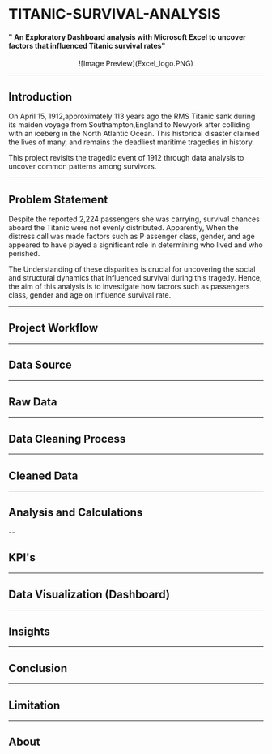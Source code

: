 # TITANIC-SURVIVAL-ANALYSIS
#### " An Exploratory Dashboard analysis with Microsoft Excel to uncover factors that influenced Titanic survival rates"

 <p align= "center">![Image Preview](Excel_logo.PNG)

---
## Introduction 
On April 15, 1912,approximately 113 years ago the RMS Titanic sank during its maiden voyage from Southampton,England to Newyork after colliding with an iceberg in the North Atlantic Ocean.
This historical disaster claimed the lives of many, and remains the deadliest maritime tragedies in history.

This project revisits the tragedic event of 1912 through data analysis to uncover common patterns among survivors.

---
## Problem Statement 
Despite the reported 2,224 passengers she was carrying, survival chances aboard the Titanic were not evenly distributed. Apparently, When the distress call was made factors such as P assenger class, gender, and age appeared to have played a significant role in determining who lived and who perished. 

The Understanding of these disparities is crucial for uncovering the social and structural dynamics that influenced survival during this tragedy. Hence, the aim of this analysis is to investigate how facrors such as passengers class, gender and age on influence survival rate. 

---
## Project Workflow 
---
## Data Source 
---
## Raw Data 
---
## Data Cleaning Process 
---
## Cleaned Data 
---
## Analysis and Calculations 
--
## KPI's 
---
## Data Visualization (Dashboard) 
---
## Insights 
---
## Conclusion
---
## Limitation 
---
## About 


